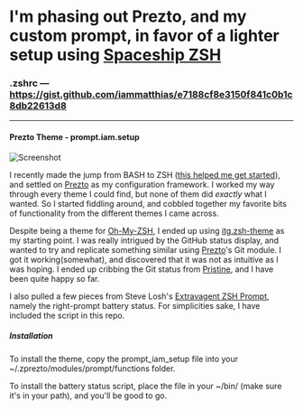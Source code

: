 # I'm phasing out Prezto, and my custom prompt, in favor of a lighter setup using [Spaceship ZSH](https://denysdovhan.com/spaceship-prompt/)
### .zshrc — https://gist.github.com/iammatthias/e7188cf8e3150f841c0b1c8db22613d8
---
#### Prezto Theme - prompt.iam.setup

![Screenshot](http://i.imgur.com/C3hgY1l.jpg)

I recently made the jump from BASH to ZSH ([this helped me get started](http://mikebuss.com/2014/02/02/a-beautiful-productive-terminal-experience/)), and settled on [Prezto](https://github.com/sorin-ionescu/prezto) as my configuration framework. I worked my way through every theme I could find, but none of them did *exactly* what I wanted. So I started fiddling around, and cobbled together my favorite bits of functionality from the different themes I came across. 

Despite being a theme for [Oh-My-ZSH](https://github.com/robbyrussell/oh-my-zsh), I ended up using [itg.zsh-theme](https://github.com/itsthatguy/itg.zsh-theme) as my starting point. I was really intrigued by the GitHub status display, and wanted to try and replicate something similar using [Prezto](https://github.com/sorin-ionescu/prezto)'s Git module. I got it working(somewhat), and discovered that it was not as intuitive as I was hoping. I ended up cribbing the Git status from [Pristine](http://dhruvasagar.com/2015/11/28/pristine-zsh-theme), and I have been quite happy so far. 

I also pulled a few pieces from Steve Losh's [Extravagent ZSH Prompt](http://stevelosh.com/blog/2010/02/my-extravagant-zsh-prompt/), namely the right-prompt battery status. For simplicities sake, I have included the script in this repo. 


##### Installation

To install the theme, copy the prompt_iam_setup file into your ~/.zprezto/modules/prompt/functions folder. 

To install the battery status script, place the file in your ~/bin/ (make sure it's in your path), and you'll be good to go. 
